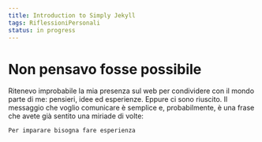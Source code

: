```yaml
---
title: Introduction to Simply Jekyll
tags: RiflessioniPersonali
status: in progress
---
```


# Non pensavo fosse possibile

Ritenevo improbabile la mia presenza sul web per condividere con il mondo parte di me: pensieri, idee ed esperienze. Eppure ci sono riuscito. Il messaggio che voglio comunicare è semplice e, probabilmente, è una frase che avete già sentito una miriade di volte: 

```
Per imparare bisogna fare esperienza
```

